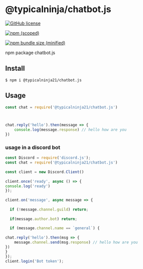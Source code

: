 # @typicalninja/chatbot.js

[![GitHub license](https://img.shields.io/github/license/typicalninja493/chatbot.js-)](https://github.com/typicalninja493/chatbot.js-/blob/main/LICENSE)

[![npm (scoped)](https://img.shields.io/npm/v/@typicalninja21/chatbot.js.svg)](https://www.npmjs.com/package/@typicalninja21/chatbot.js)

[![npm bundle size (minified)](https://img.shields.io/bundlephobia/min/@typicalninja21/chatbot.js.svg)](https://www.npmjs.com/package/@typicalninja21/chatbot.js)

npm package chatbot.js 


## Install

```
$ npm i @typicalninja21/chatbot.js
```

## Usage

```js
const chat = require('@typicalninja21/chatbot.js')



chat.reply('hello').then(message => {
    console.log(message.response) // hello how are you
})
```


### usage in a discord bot



```js
const Discord = require('discord.js');
const chat = require('@typicalninja21/chatbot.js')
 
const client = new Discord.Client()
 
client.once('ready', async () => {
console.log('ready')
});
 
client.on('message', async message => {
 
  if (!message.channel.guild) return;
  
  if(message.author.bot) return;
  
  if (message.channel.name == `general`) {
 
chat.reply('hello').then(msg => {
    message.channel.send(msg.response) // hello how are you
})
}
});
client.login('Bot token');
```
